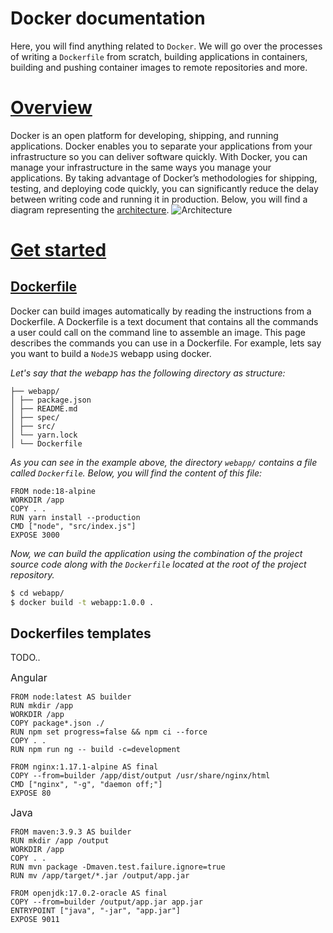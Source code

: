 # Docker documentation
Here, you will find anything related to `Docker`. We will go over the processes of writing a `Dockerfile` from scratch, building applications in containers, building and pushing container images to remote repositories and more.

# [Overview](https://docs.docker.com/get-started/overview/)

Docker is an open platform for developing, shipping, and running applications. Docker enables you to separate your applications from your infrastructure so you can deliver software quickly. With Docker, you can manage your infrastructure in the same ways you manage your applications. By taking advantage of Docker’s methodologies for shipping, testing, and deploying code quickly, you can significantly reduce the delay between writing code and running it in production. Below, you will find a diagram representing the [architecture](https://docs.docker.com/get-started/overview/#docker-architecture).
![Architecture](https://docs.docker.com/assets/images/architecture.svg)

# [Get started](https://docs.docker.com/get-started/)

## [Dockerfile](https://docs.docker.com/engine/reference/builder/)
Docker can build images automatically by reading the instructions from a Dockerfile. A Dockerfile is a text document that contains all the commands a user could call on the command line to assemble an image. This page describes the commands you can use in a Dockerfile. For example, lets say you want to build a `NodeJS` webapp using docker.

*Let's say that the webapp has the following directory as structure:*

```text
├── webapp/
│ ├── package.json
│ ├── README.md
│ ├── spec/
│ ├── src/
│ └── yarn.lock
│ └── Dockerfile
```

*As you can see in the example above, the directory `webapp/` contains a file called `Dockerfile`. Below, you will find the content of this file:*

```docker
FROM node:18-alpine
WORKDIR /app
COPY . .
RUN yarn install --production
CMD ["node", "src/index.js"]
EXPOSE 3000
```

*Now, we can build the application using the combination of the project source code along with the `Dockerfile` located at the root of the project repository.*

```bash
$ cd webapp/
$ docker build -t webapp:1.0.0 .
```

## Dockerfiles templates

TODO..

<font size=3>Angular</font>

```docker
FROM node:latest AS builder
RUN mkdir /app
WORKDIR /app
COPY package*.json ./
RUN npm set progress=false && npm ci --force
COPY . .
RUN npm run ng -- build -c=development

FROM nginx:1.17.1-alpine AS final
COPY --from=builder /app/dist/output /usr/share/nginx/html
CMD ["nginx", "-g", "daemon off;"]
EXPOSE 80
```

<font size=3>Java</font>

```docker
FROM maven:3.9.3 AS builder
RUN mkdir /app /output
WORKDIR /app
COPY . .
RUN mvn package -Dmaven.test.failure.ignore=true
RUN mv /app/target/*.jar /output/app.jar

FROM openjdk:17.0.2-oracle AS final
COPY --from=builder /output/app.jar app.jar
ENTRYPOINT ["java", "-jar", "app.jar"]
EXPOSE 9011
```